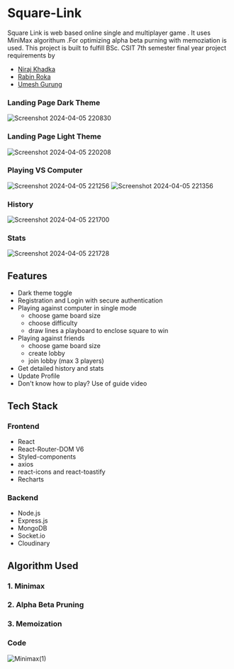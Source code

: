 # Square-Link
Square Link is web based online single and multiplayer game . It uses MiniMax algorithum .For optimizing alpha beta purning with memoziation is used. This project is built to fulfill BSc. CSIT 7th semester final year project requirements by 
- [Niraj Khadka](https://github.com/Niraj436)
- [Rabin Roka](https://github.com/rokarabin)
- [Umesh Gurung](https://github.com/iamumesh2058)


### Landing Page Dark Theme
![Screenshot 2024-04-05 220830](https://github.com/iamumesh2058/Square-Link/assets/101959977/42955876-b6be-480e-8d09-c408403aa180)

### Landing Page Light Theme
![Screenshot 2024-04-05 220208](https://github.com/iamumesh2058/Square-Link/assets/101959977/1ccc89af-14df-434a-8e3e-650a8c63c87c)

### Playing VS Computer
![Screenshot 2024-04-05 221256](https://github.com/iamumesh2058/Square-Link/assets/101959977/2c1e8158-3dee-46d3-a095-4898ca557f74)
![Screenshot 2024-04-05 221356](https://github.com/iamumesh2058/Square-Link/assets/101959977/0f60b251-672a-4e89-84cb-4609cc8e7370)

### History
![Screenshot 2024-04-05 221700](https://github.com/iamumesh2058/Square-Link/assets/101959977/d3dcb2b7-9d3a-4a17-b96d-850d2f8aae32)

### Stats
![Screenshot 2024-04-05 221728](https://github.com/iamumesh2058/Square-Link/assets/101959977/368a60f5-81fc-4cb2-9010-e81911d86042)


## Features
- Dark theme toggle
- Registration and Login with secure authentication
- Playing against computer in single mode
  * choose game board size
  * choose difficulty
  * draw lines a playboard to enclose square to win
- Playing against friends
  * choose game board size
  * create lobby
  * join lobby (max 3 players)
- Get detailed history and stats
- Update Profile
- Don't know how to play? Use of guide video

## Tech Stack
### Frontend
- React
- React-Router-DOM V6
- Styled-components
- axios
- react-icons and react-toastify
- Recharts
### Backend
- Node.js
- Express.js
- MongoDB
- Socket.io
- Cloudinary

## Algorithm Used
### 1. Minimax
### 2. Alpha Beta Pruning
### 3. Memoization
### Code 

![Minimax(1)](https://github.com/iamumesh2058/Square-Link/assets/101959977/d1ced32d-51ff-4502-8f47-2fee07645ee6)

